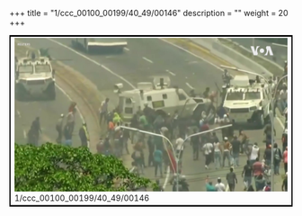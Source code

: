 +++
title = "1/ccc_00100_00199/40_49/00146"
description = ""
weight = 20
+++

<table style="border:2px solid black;max-width:800px;max-height:800px;" 
><tr><td>
<img class="center-fit-jpg"
src="/jpg_/aaa_20190430_NxaOmWaI8sI_00145.jpg">
1/ccc_00100_00199/40_49/00146
</img></td></tr></table>
